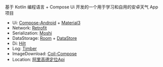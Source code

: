 ###
基于 Kotlin 编程语言 + Compose Ui 开发的一个用于学习和自用的安卓天气 App 项目

- Ui:            [Compose-Android](https://developer.android.com/jetpack/compose) + [Material3](https://developer.android.com/jetpack/androidx/releases/compose-material3)
- Network:       [Retrofit](https://github.com/square/retrofit)
- Serialization: [Moshi](https://github.com/square/moshi)
- DataStorage:   [Room](https://developer.android.com/training/data-storage/room) + [DataStore](https://developer.android.com/topic/libraries/architecture/datastore)
- Di:            [Hilt](https://developer.android.com/training/dependency-injection/hilt-android)
- Log:           [Timber](https://github.com/JakeWharton/timber)
- ImageDownload: [Coil-Compose](https://github.com/coil-kt/coil#jetpack-compose)
- Location:      [阿里高德定位Api](https://lbs.amap.com/api/android-location-sdk/locationsummary/)